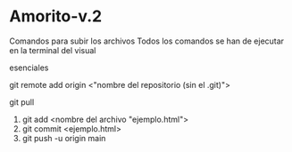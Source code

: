 # Amorito-v.2

Comandos para subir los archivos
Todos los comandos se han de ejecutar en la terminal del visual

esenciales


git remote add origin <"nombre del repositorio (sin el .git)">

git pull 

1. git add <nombre del archivo "ejemplo.html">
2. git commit <ejemplo.html>
3. git push -u origin main

